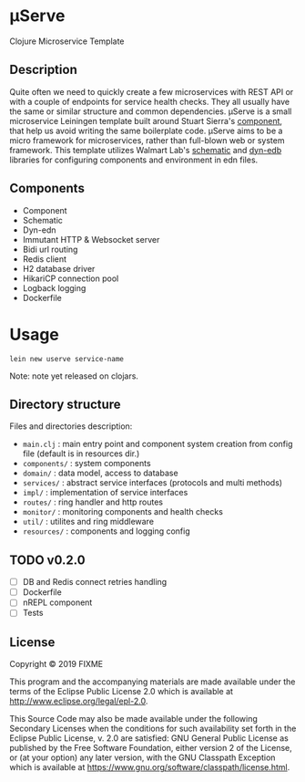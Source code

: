 # μServe

Clojure Microservice Template

## Description

Quite often we need to quickly create a few microservices with REST API or with a couple of endpoints for service health checks. They all usually have the same or similar structure and common dependencies. μServe is a small microservice Leiningen template built around Stuart Sierra's [component](https://github.com/stuartsierra/component), that help us avoid writing the same boilerplate code. μServe aims to be a micro framework for microservices, rather than full-blown web or system framework. This template utilizes Walmart Lab's [schematic](https://github.com/walmartlabs/schematic) and [dyn-edb](https://github.com/walmartlabs/dyn-edn) libraries for configuring components and environment in edn files. 

## Components

- Component
- Schematic
- Dyn-edn
- Immutant HTTP & Websocket server
- Bidi url routing
- Redis client
- H2 database driver
- HikariCP connection pool
- Logback logging
- Dockerfile

# Usage

``` shell
lein new userve service-name
```

Note: note yet released on clojars.

## Directory structure

Files and directories description:
- `main.clj` : main entry point and component system creation from config file (default is in resources dir.)
- `components/` : system components
- `domain/` : data model, access to database
- `services/` : abstract service interfaces (protocols and multi methods)
- `impl/` : implementation of service interfaces
- `routes/` : ring handler and http routes
- `monitor/` : monitoring components and health checks
- `util/` : utilites and ring middleware
- `resources/` : components and logging config

## TODO v0.2.0

- [ ] DB and Redis connect retries handling
- [ ] Dockerfile
- [ ] nREPL component
- [ ] Tests

## License

Copyright © 2019 FIXME

This program and the accompanying materials are made available under the
terms of the Eclipse Public License 2.0 which is available at
http://www.eclipse.org/legal/epl-2.0.

This Source Code may also be made available under the following Secondary
Licenses when the conditions for such availability set forth in the Eclipse
Public License, v. 2.0 are satisfied: GNU General Public License as published by
the Free Software Foundation, either version 2 of the License, or (at your
option) any later version, with the GNU Classpath Exception which is available
at https://www.gnu.org/software/classpath/license.html.
